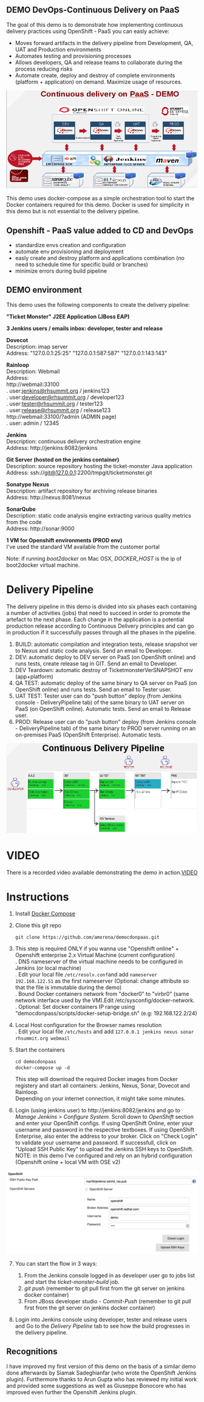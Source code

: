 

DEMO DevOps-Continuous Delivery on PaaS
----------------------------------------

The goal of this demo is to demonstrate how implementing continuous delivery practices using OpenShift - PaaS you can easly achieve:

- Moves forward artifacts in the delivery pipeline from Development, QA, UAT and Production environments
- Automates testing and provisioning processes
- Allows developers, QA and release teams to collaborate during the process reducing risks
- Automate create, deploy and destroy of complete environments (platform + application) on demand. Maximize usage of resources. 

![](https://raw.githubusercontent.com/amorena/democdonpaas/master/images/demo.png)

This demo uses docker-compose as a simple orchestration tool to start the Docker containers required for this demo. Docker is used for simplicity in this demo but is not essential to the delivery pipeline.

Openshift - PaaS value added to CD and DevOps
-------------------------------------------------

- standardize envs creation and configuration
- automate env provisioning and deployment
- easly create and destroy platform and applications combination (no need to schedule time for specific build or branches)
- minimize errors during build pipeline

DEMO environment
-------------------------------------------------

This demo uses the following components to create the delivery pipeline:

**"Ticket Monster" J2EE Application (JBoss EAP)**  

**3 Jenkins users / emails inbox: developer, tester and release**  

**Dovecot**  
Description: imap server  
Address: "127.0.0.1:25:25" "127.0.0.1:587:587" "127.0.0.1:143:143"  

**Rainloop**  
Description: Webmail   
Address:   
http://webmail:33100  
. user:jenkins@rhsummit.org / jenkins123  
. user:developer@rhsummit.org / developer123  
. user:tester@rhsummit.org / tester123  
. user:release@rhsummit.org / release123  
http://webmail:33100/?admin (ADMIN page)  
. user: admin / 12345  

**Jenkins**  
Description: continuous delivery orchestration engine  
Address: http://jenkins:8082/jenkins  

**Git Server (hosted on the jenkins container)**  
Description: source repository hosting the ticket-monster Java application  
Address: ssh://git@127.0.0.1:2200/tmpgit/ticketmonster.git  

**Sonatype Nexus**  
Description: artifact repository for archiving release binaries  
Address: http://nexus:8081/nexus  

**SonarQube**  
Description: static code analysis engine extracting various quality metrics from the code  
Address: http://sonar:9000  

**1 VM for Openshift environments (PROD env)**  
I've used the standard VM available from the customer portal  

Note: if running _boot2docker_ on Mac OSX, _DOCKER_HOST_ is the ip of boot2docker virtual machine. 

Delivery Pipeline
=================
The delivery pipeline in this demo is divided into six phases each containing a number of activities (jobs) that need to succeed in order to promote the artefact to the next phase. Each change in the application is a potential production release according to Continuous Delivery principles and can go in production if it successfully passes through all the phases in the pipeline.

1. BUILD: automatic compilation and integration tests, release snapshot ver to Nexus and static code analysis. Send an email to Developer.
2. DEV:   automatic deploy to DEV server on PaaS (on OpenShift online) and runs tests, create release tag in GIT. Send an email to Developer.
3. DEV Teardown: automatic destroy of TicketmonsterVerSNAPSHOT env (app+platform)
5. QA TEST: automatic deploy of the same binary to QA server on PaaS (on OpenShift online) and runs tests. Send an email to Tester user.
4. UAT TEST: Tester user can do "push button" deploy (from Jenkins console - DeliveryPipeline tab) of the same binary to UAT server on PaaS (on OpenShift online). Automatic tests. Send an email to Release user.
6. PROD: Release user can do "push button" deploy (from Jenkins console - DeliveryPipeline tab) of the same binary to PROD server running on an on-premises PaaS (OpenShift Enterprise). Automatic tests.

![Delivery Pipeline](https://raw.githubusercontent.com/amorena/democdonpaas/master/images/delivery-pipeline.png)

VIDEO 
============
There is a recorded video available demonstrating the demo in action.[VIDEO](https://bluejeans.com/s/8p07/)

Instructions
============

1. Install [Docker Compose](https://docs.docker.com/compose/install/)
2. Clone this git repo

   ```
   git clone https://github.com/amorena/democdonpaas.git
   ```

3. This step is required ONLY if you wanna use "Openshift online" + Openshift enterprise 2.x Virtual Machine (current configuration)  
	. DNS nameserver of the virtual machine needs to be configured in Jenkins (or local machine)  
		. Edit your local file `/etc/resolv.conf`and add `nameserver 192.168.122.51` as the first nameserver (Optional: change attribute so that the file is immutable during the demo)    
	. Bound Docker containers network from "docker0" to "virbr0" (same network interface used by the VM).Edit /etc/sysconfig/docker-network.  
	. Optional: Set docker containers IP range using "democdonpass/scripts/docker-setup-bridge.sh" (e.g: 192.168.122.2/24)  

4. Local Host configuration for the Browser names resolution  
	. Edit your local file `/etc/hosts` and add `127.0.0.1 jenkins nexus sonar rhsummit.org webmail`   
	
5. Start the containers
   ```
   cd democdonpaas
   docker-compose up -d
   ```
   This step will download the required Docker images from Docker registery and start all containers: Jenkins, Nexus, Sonar, Dovecot and Rainloop.  
Depending on your internet connection, it might take some minutes.

6. Login (using jenkins user) to http://jenkins:8082/jenkins and go to _Manage Jenkins > Configure System_. Scroll down to _OpenShift_ section and enter your OpenShift configs. If using OpenShift Online, enter your username and password in the respective textboxes. If using OpenShift Enterprise, also enter the address to your broker. Click on "Check Login" to validate your username and password. If successfull, click on "Upload SSH Public Key" to upload the Jenkins SSH keys to OpenShift.  
NOTE: in this demo I've configured and rely on an hybrid configuration (Openshift online + local VM with OSE v2) 

  ![Jenkins Config](https://raw.githubusercontent.com/amorena/democdonpaas/master/images/jenkins-config.png)

7. You can start the flow in 3 ways:
	1. From the Jenkins console logged in as developer user go to jobs list and start the _ticket-monster-build_ job.
	2. _git push_ (remember to git pull first from the git server on jenkins docker container)
	3. From JBoss developer studio - _Commit-Push_ (remember to git pull first from the git server on jenkins docker container)

8. Login into Jenkins console using developer, tester and release users and Go to the _Delivery Pipeline_ tab to see how the build progresses in the delivery pipeline.

## Recognitions
I have improved my first version of this demo on the basis of a similar demo done afterwards by Siamak Sadeghianfar (who wrote the OpenShift Jenkins plugin). Furthermore thanks to Arun Gupta who has reviewed my initial work and provided some suggestions as well as Giuseppe Bonocore who has improved even further the Openshift Jenkins plugin.



